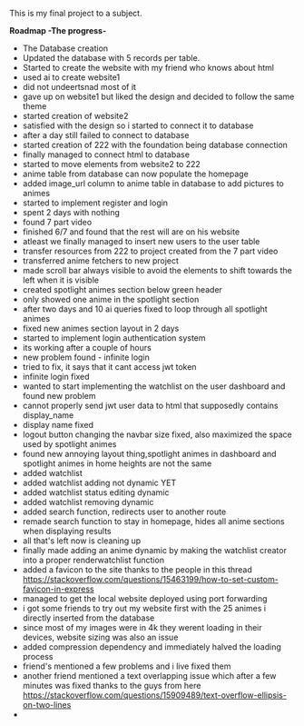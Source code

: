 This is my final project to a subject.

**Roadmap -The progress-**

* The Database creation
* Updated the database with 5 records per table.
* Started to create the website with my friend who knows about html
* used ai to create website1
* did not undeertsnad most of it
* gave up on website1 but liked the design and decided to follow the same theme
* started creation of website2
* satisfied with the design so i started to connect it to database
* after a day still failed to connect to database
* started creation of 222 with the foundation being database connection
* finally managed to connect html to database
* started to move elements from website2 to 222
* anime table from database can now populate the homepage
* added image_url column to anime table in database to add pictures to animes
* started to implement register and login
* spent 2 days with nothing
* found 7 part video
* finished 6/7 and found that the rest will are on his website
* atleast we finally managed to insert new users to the user table
* transfer resources from 222 to project created from the 7 part video
* transferred anime fetchers to new project
* made scroll bar always visible to avoid the elements to shift towards the left when it is visible
* created spotlight animes section below green header
* only showed one anime in the spotlight section
* after two days and 10 ai queries fixed to loop through all spotlight animes
* fixed new animes section layout in 2 days
* started to implement login authentication system
* its working after a couple of hours
* new problem found - infinite login
* tried to fix, it says that it cant access jwt token
* infinite login fixed
* wanted to start implementing the watchlist on the user dashboard and found new problem
* cannot properly send jwt user data to html that supposedly contains display_name
* display name fixed
* logout button changing the navbar size fixed, also maximized the space used by spotlight animes
* found new annoying layout thing,spotlight animes in dashboard and spotlight animes in home heights are not the same
* added watchlist
* added watchlist adding not dynamic YET
* added watchlist status editing dynamic
* added watchlist removing dynamic
* added search function, redirects user to another route
* remade search function to stay in homepage, hides all anime sections when displaying results
* all that's left now is cleaning up
* finally made adding an anime dynamic by making the watchlist creator into a proper renderwatchlist function
* added a favicon to the site thanks to the people in this thread https://stackoverflow.com/questions/15463199/how-to-set-custom-favicon-in-express
* managed to get the local website deployed using port forwarding
* i got some friends to try out my website first with the 25 animes i directly inserted from the database
* since most of my images were in 4k they werent loading in their devices, website sizing was also an issue
* added compression dependency and immediately halved the loading process
* friend's mentioned a few problems and i live fixed them
* another friend mentioned a text overlapping issue which after a few minutes was fixed thanks to the guys from here https://stackoverflow.com/questions/15909489/text-overflow-ellipsis-on-two-lines
* 
